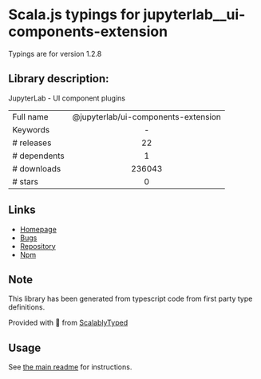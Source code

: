 
# Scala.js typings for jupyterlab__ui-components-extension

Typings are for version 1.2.8

## Library description:
JupyterLab - UI component plugins

|                    |                 |
| ------------------ | :-------------: |
| Full name          | @jupyterlab/ui-components-extension |
| Keywords           | - |
| # releases         | 22 |
| # dependents       | 1 |
| # downloads        | 236043 |
| # stars            | 0 |

## Links
- [Homepage](https://github.com/jupyterlab/jupyterlab)
- [Bugs](https://github.com/jupyterlab/jupyterlab/issues)
- [Repository](https://github.com/jupyterlab/jupyterlab)
- [Npm](https://www.npmjs.com/package/%40jupyterlab%2Fui-components-extension)
    


## Note
This library has been generated from typescript code from first party type definitions.

Provided with :purple_heart: from [ScalablyTyped](https://github.com/oyvindberg/ScalablyTyped)

## Usage
See [the main readme](../../readme.md) for instructions.


